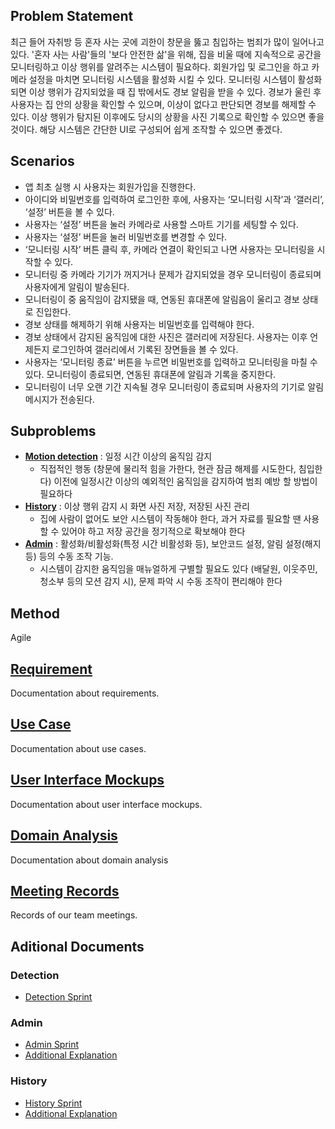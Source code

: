 ## Problem Statement
최근 들어 자취방 등 혼자 사는 곳에 괴한이 창문을 뚫고 침입하는 범죄가 많이 일어나고 있다. '혼자 사는 사람'들의 '보다 안전한 삶'을 위해, 집을 비울 때에 지속적으로 공간을 모니터링하고 이상 행위를 알려주는 시스템이 필요하다. 회원가입 및 로그인을 하고 카메라 설정을 마치면 모니터링 시스템을 활성화 시킬 수 있다. 모니터링 시스템이 활성화 되면 이상 행위가 감지되었을 때 집 밖에서도 경보 알림을 받을 수 있다. 경보가 울린 후 사용자는 집 안의 상황을 확인할 수 있으며, 이상이 없다고 판단되면 경보를 해제할 수 있다. 이상 행위가 탐지된 이후에도 당시의 상황을 사진 기록으로 확인할 수 있으면 좋을 것이다. 해당 시스템은 간단한 UI로 구성되어 쉽게 조작할 수 있으면 좋겠다.

## Scenarios
- 앱 최초 실행 시 사용자는 회원가입을 진행한다. 
- 아이디와 비밀번호를 입력하여 로그인한 후에, 사용자는 ‘모니터링 시작’과 ‘갤러리’, ‘설정’ 버튼을 볼 수 있다. 
- 사용자는 ‘설정’ 버튼을 눌러 카메라로 사용할 스마트 기기를 세팅할 수 있다.
- 사용자는 ‘설정’ 버튼을 눌러 비밀번호를 변경할 수 있다.
- ‘모니터링 시작’ 버튼 클릭 후, 카메라 연결이 확인되고 나면 사용자는 모니터링을 시작할 수 있다. 
- 모니터링 중 카메라 기기가 꺼지거나 문제가 감지되었을 경우 모니터링이 종료되며 사용자에게 알림이 발송된다.
- 모니터링이 중 움직임이 감지됐을 때, 연동된 휴대폰에 알림음이 울리고 경보 상태로 진입한다. 
- 경보 상태를 해제하기 위해 사용자는 비밀번호를 입력해야 한다.
- 경보 상태에서 감지된 움직임에 대한 사진은 갤러리에 저장된다. 사용자는 이후 언제든지 로그인하여 갤러리에서 기록된 장면들을 볼 수 있다. 
- 사용자는 ‘모니터링 종료’ 버튼을 누르면 비밀번호를 입력하고 모니터링을 마칠 수 있다. 모니터링이 종료되면, 연동된 휴대폰에 알림과 기록을 중지한다.
- 모니터링이 너무 오랜 기간 지속될 경우 모니터링이 종료되며 사용자의 기기로 알림 메시지가 전송된다.

## Subproblems
- **[Motion detection](MotionDetection.md)** : 일정 시간 이상의 움직임 감지
  - 직접적인 행동 (창문에 물리적 힘을 가한다, 현관 잠금 해제를 시도한다, 침입한다) 이전에 일정시간 이상의 예외적인 움직임을 감지하여 범죄 예방 할 방법이 필요하다
- **[History](History.md)** : 이상 행위 감지 시 화면 사진 저장, 저장된 사진 관리
  - 집에 사람이 없어도 보안 시스템이 작동해야 한다, 과거 자료를 필요할 땐 사용할 수 있어야 하고 저장 공간을 정기적으로 확보해야 한다
- **[Admin](Admin.md)** : 활성화/비활성화(특정 시간 비활성화 등), 보안코드 설정, 알림 설정(해지 등) 등의 수동 조작 기능.
  - 시스템이 감지한 움직임을 매뉴얼하게 구별할 필요도 있다 (배달원, 이웃주민, 청소부 등의 모션 감지 시), 문제 파악 시 수동 조작이 편리해야 한다

## Method
Agile

## [Requirement](Requirement.md)
Documentation about requirements.

## [Use Case](UseCase.md)
Documentation about use cases.

## [User Interface Mockups](UserInterfaceMockups.md)
Documentation about user interface mockups.

## [Domain Analysis](DomainAnalysis.md)
Documentation about domain analysis

## [Meeting Records](MeetingRecords.md)
Records of our team meetings.

## Aditional Documents
### Detection
- [Detection Sprint](DetectionSprint.md)

### Admin
- [Admin Sprint](AdminSprint.md)
- [Additional Explanation](AdminExplain.md)

### History
- [History Sprint](HistorySprint.md)
- [Additional Explanation](HistoryExplain.md)
